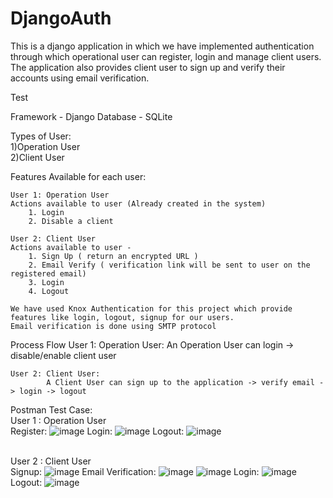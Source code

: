 # DjangoAuth
This is a django application in which we have implemented authentication through which operational user can register, login and manage client users. The application also provides client user to sign up and verify their accounts using email verification. 


Test

Framework - Django
Database - SQLite

Types of User:
\
	1)Operation User
	\
	2)Client User

Features Available for each user:

	User 1: Operation User
	Actions available to user (Already created in the system)
		1. Login
		2. Disable a client

	User 2: Client User
	Actions available to user -
		1. Sign Up ( return an encrypted URL )
		2. Email Verify ( verification link will be sent to user on the registered email)
		3. Login
		4. Logout

	We have used Knox Authentication for this project which provide features like login, logout, signup for our users. 
	Email verification is done using SMTP protocol
	
Process Flow 
	User 1: Operation User:
			An Operation User can login -> disable/enable client user 
	
	User 2: Client User:
			A Client User can sign up to the application -> verify email -> login -> logout

Postman Test Case:
\
	User 1 : Operation User
	\
		Register: 
	    ![image](https://user-images.githubusercontent.com/79376134/175765600-16aada56-6c12-437b-8174-304bb2953434.png)
            	Login: 
	    ![image](https://user-images.githubusercontent.com/79376134/175765614-ddb7359e-a938-468a-9d07-c40c4ff24619.png)
            	Logout: 
	    ![image](https://user-images.githubusercontent.com/79376134/175765632-19c07551-98df-4b9b-be4c-165d06eec81c.png)

\
	User 2 : Client User
	\
  		Signup: 
	    ![image](https://user-images.githubusercontent.com/79376134/175765657-4466eac2-99fa-477c-84e6-b482c642fff0.png)
            	Email Verification: 
	    ![image](https://user-images.githubusercontent.com/79376134/175765786-1c2de6dd-f38d-4aaa-ae34-df5eaa2436f0.png)
	    ![image](https://user-images.githubusercontent.com/79376134/175765902-0c493c03-da40-4fdf-b4b2-137fc4e4ea06.png)
	    	Login:
		![image](https://user-images.githubusercontent.com/79376134/175765566-a836b720-64c9-4a4f-94da-404780b3fc1d.png)
		Logout:
		![image](https://user-images.githubusercontent.com/79376134/175765562-f4baa261-2953-41cf-9629-ab8fb9df2fee.png)

            

